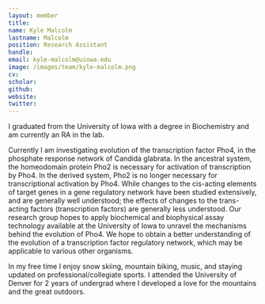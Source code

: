 ```yaml
---
layout: member
title:
name: Kyle Malcolm
lastname: Malcolm
position: Research Assistant
handle:
email: kyle-malcolm@uiowa.edu
image: /images/team/kyle-malcolm.png
cv:
scholar:
github:
website:
twitter:
---
```


I graduated from the University of Iowa with a degree in Biochemistry and am currently an RA in the lab.

Currently I am investigating evolution of the transcription factor Pho4, in the phosphate response network of Candida glabrata. In the ancestral system, the homeodomain protein Pho2 is necessary for activation of transcription by Pho4. In the derived system, Pho2 is no longer necessary for transcriptional activation by Pho4. While changes to the cis-acting elements of target genes in a gene regulatory network have been studied extensively, and are generally well understood; the effects of changes to the trans-acting factors (transcription factors) are generally less understood. Our research group hopes to apply biochemical and biophysical assay technology available at the University of Iowa to unravel the mechanisms behind the evolution of Pho4. We hope to obtain a better understanding of the evolution of a transcription factor regulatory network, which may be applicable to various other organisms.

In my free time I enjoy snow skiing, mountain biking, music, and staying updated on professional/collegiate sports. I attended the University of Denver for 2 years of undergrad where I developed a love for the mountains and the great outdoors.  
